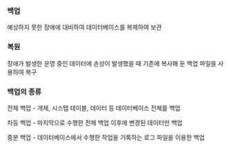 ### 백업

예상하지 못한 장애에 대비하여 데이터베이스를 복제하여 보관

### 복원

장애가 발생한 운영 중인 데이터에 손상이 발생했을 때 기존에 복사해 둔 백업 파일을 사용하여 복구

### 백업의 종류

전체 백업 - 개체, 시스텝 테이블, 데이터 등 데이터베이스 전체를 백업

차등 백업 - 마지막으로 수행한 전체 백업 이후에 변경된 데이터만 백업

중분 백업 - 데이터베이스에서 수행한 작업을 기록하는 로그 파일을 이용한 백업